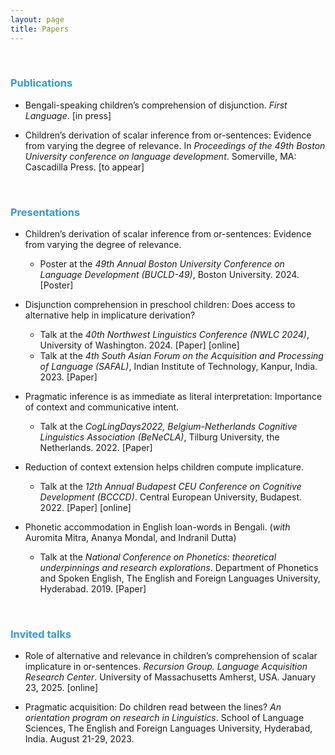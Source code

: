 ```yaml
---
layout: page
title: Papers
---
```


 &nbsp;  
 
<h3> <span style="color: #3498DB ;">Publications </span> </h3> 

- Bengali-speaking children’s comprehension of disjunction. _First Language_.  [in press]
  
- Children’s derivation of scalar inference from or-sentences: Evidence from varying the degree of relevance. In _Proceedings of the 49th Boston University conference on language development_. Somerville, MA: Cascadilla Press. [to appear] 

 &nbsp;    

<h3> <span style="color: #3498DB ;">Presentations </span> </h3> 

- Children’s derivation of scalar inference from or-sentences: Evidence from varying the degree of relevance.
   <ul> <li> Poster at the <em>49th Annual Boston University Conference on Language Development (BUCLD-49)</em>, Boston University. 2024. [<a>Poster</a>] </li> </ul>

- Disjunction comprehension in preschool children: Does access to alternative help in implicature derivation?
   <ul> <li> Talk at the <em>40th Northwest Linguistics Conference (NWLC 2024)</em>, University of Washington. 2024. [Paper] [online] </li></ul>
   <ul> <li> Talk at the <em>4th South Asian Forum on the Acquisition and Processing of Language (SAFAL)</em>, Indian Institute of Technology, Kanpur, India. 2023.   [Paper]  </li></ul>

- Pragmatic inference is as immediate as literal interpretation: Importance of context and communicative intent.
   <ul> <li> Talk at the <em>CogLingDays2022, Belgium-Netherlands Cognitive Linguistics Association (BeNeCLA)</em>, Tilburg University, the Netherlands. 2022.   [Paper] </li></ul>

- Reduction of context extension helps children compute implicature.
   <ul> <li> Talk at the <em>12th Annual Budapest CEU Conference on Cognitive Development (BCCCD)</em>. Central European University, Budapest. 2022.   [Paper] [online] </li></ul>

- Phonetic accommodation in English loan-words in Bengali. (_with_ Auromita Mitra, Ananya Mondal, and Indranil Dutta)
   <ul> <li> Talk at the <em>National Conference on Phonetics: theoretical underpinnings and research explorations</em>. Department of Phonetics and Spoken English, The English and Foreign Languages University, Hyderabad. 2019.  [Paper] </li></ul>

 &nbsp;    
 
<h3> <span style="color: #3498DB ;">Invited talks </span> </h3> 

- Role of alternative and relevance in children’s comprehension of scalar implicature in or-sentences. _Recursion Group. Language Acquisition Research Center_. University of Massachusetts Amherst, USA. January 23, 2025. [online] 

- Pragmatic acquisition: Do children read between the lines? _An orientation program on research in Linguistics_. School of Language Sciences, The English and Foreign Languages University, Hyderabad, India. August 21-29, 2023. 



 &nbsp;    
